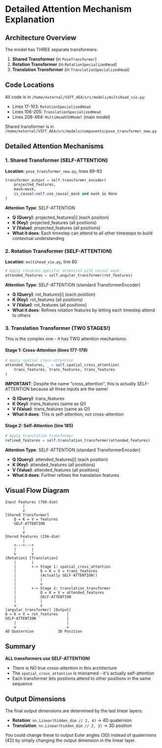 # Detailed Attention Mechanism Explanation

## Architecture Overview

The model has THREE separate transformers:

1. **Shared Transformer** (in `PoseTransformer`)
2. **Rotation Transformer** (in `RotationSpecializedHead`)  
3. **Translation Transformer** (in `TranslationSpecializedHead`)

## Code Locations

All code is in `/home/external/VIFT_AEA/src/models/multihead_vio.py`:
- Lines 17-103: `RotationSpecializedHead`
- Lines 106-205: `TranslationSpecializedHead`
- Lines 208-464: `MultiHeadVIOModel` (main model)

Shared transformer is in `/home/external/VIFT_AEA/src/models/components/pose_transformer_new.py`

## Detailed Attention Mechanisms

### 1. Shared Transformer (SELF-ATTENTION)

**Location**: `pose_transformer_new.py`, lines 89-93
```python
transformer_output = self.transformer_encoder(
    projected_features,
    mask=mask,
    is_causal=self.use_causal_mask and mask is None
)
```

**Attention Type**: SELF-ATTENTION
- **Q (Query)**: projected_features[i] (each position)
- **K (Key)**: projected_features (all positions)
- **V (Value)**: projected_features (all positions)
- **What it does**: Each timestep can attend to all other timesteps to build contextual understanding

### 2. Rotation Transformer (SELF-ATTENTION)

**Location**: `multihead_vio.py`, line 80
```python
# Apply rotation-specific attention with causal mask
attended_features = self.angular_transformer(rot_features)
```

**Attention Type**: SELF-ATTENTION (standard TransformerEncoder)
- **Q (Query)**: rot_features[i] (each position)
- **K (Key)**: rot_features (all positions)
- **V (Value)**: rot_features (all positions)
- **What it does**: Refines rotation features by letting each timestep attend to others

### 3. Translation Transformer (TWO STAGES!)

This is the complex one - it has TWO attention mechanisms:

#### Stage 1: Cross-Attention (lines 177-179)
```python
# Apply spatial cross-attention
attended_features, _ = self.spatial_cross_attention(
    trans_features, trans_features, trans_features
)
```

**IMPORTANT**: Despite the name "cross_attention", this is actually SELF-ATTENTION because all three inputs are the same!
- **Q (Query)**: trans_features
- **K (Key)**: trans_features (same as Q!)
- **V (Value)**: trans_features (same as Q!)
- **What it does**: This is self-attention, not cross-attention

#### Stage 2: Self-Attention (line 185)
```python
# Apply translation transformer
refined_features = self.translation_transformer(attended_features)
```

**Attention Type**: SELF-ATTENTION (standard TransformerEncoder)
- **Q (Query)**: attended_features[i] (each position)
- **K (Key)**: attended_features (all positions)
- **V (Value)**: attended_features (all positions)
- **What it does**: Further refines the translation features

## Visual Flow Diagram

```
Input Features (768-dim)
        |
        v
[Shared Transformer]
    Q = K = V = features
    SELF-ATTENTION
        |
        v
Shared Features (256-dim)
        |
    +---+---+
    |       |
    v       v
[Rotation] [Translation]
    |       |
    |       +-> Stage 1: spatial_cross_attention
    |           Q = K = V = trans_features
    |           (Actually SELF-ATTENTION!)
    |           |
    |           v
    |       +-> Stage 2: translation_transformer  
    |           Q = K = V = attended_features
    |           SELF-ATTENTION
    |           |
    v           v
[angular_transformer] [Output]
Q = K = V = rot_features    |
SELF-ATTENTION              |
    |                       |
    v                       v
4D Quaternion           3D Position
```

## Summary

**ALL transformers use SELF-ATTENTION!** 
- There is NO true cross-attention in this architecture
- The `spatial_cross_attention` is misnamed - it's actually self-attention
- Each transformer lets positions attend to other positions in the same sequence

## Output Dimensions

The final output dimensions are determined by the last linear layers:
- **Rotation**: `nn.Linear(hidden_dim // 2, 4)` → 4D quaternion
- **Translation**: `nn.Linear(hidden_dim // 2, 3)` → 3D position

You could change these to output Euler angles (3D) instead of quaternions (4D) by simply changing the output dimension in the linear layer.